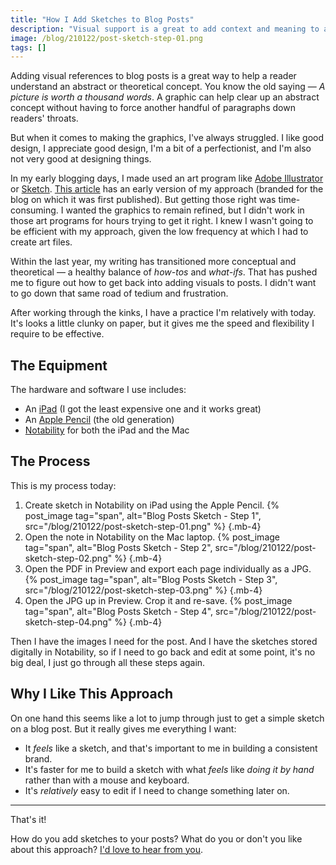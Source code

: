 ```yaml
---
title: "How I Add Sketches to Blog Posts"
description: "Visual support is a great to add context and meaning to abstract or theoretical text. This is how I sketch for blog posts today."
image: /blog/210122/post-sketch-step-01.png
tags: []
---
```


Adding visual references to blog posts is a great way to help a reader understand an abstract or theoretical concept. You know the old saying — _A picture is worth a thousand words_. A graphic can help clear up an abstract concept without having to force another handful of paragraphs down readers' throats.

But when it comes to making the graphics, I've always struggled. I like good design, I appreciate good design, I'm a bit of a perfectionist, and I'm also not very good at designing things.

In my early blogging days, I made used an art program like [Adobe Illustrator](https://www.adobe.com/products/illustrator.html) or [Sketch](https://www.sketch.com/). [This article](/blog/how-the-web-works/) has an early version of my approach (branded for the blog on which it was first published). But getting those right was time-consuming. I wanted the graphics to remain refined, but I didn't work in those art programs for hours trying to get it right. I knew I wasn't going to be efficient with my approach, given the low frequency at which I had to create art files.

Within the last year, my writing has transitioned more conceptual and theoretical — a healthy balance of _how-tos_ and _what-ifs_. That has pushed me to figure out how to get back into adding visuals to posts. I didn't want to go down that same road of tedium and frustration.

After working through the kinks, I have a practice I'm relatively with today. It's looks a little clunky on paper, but it gives me the speed and flexibility I require to be effective.

## The Equipment

The hardware and software I use includes:

- An [iPad](https://www.apple.com/ipad/) (I got the least expensive one and it works great)
- An [Apple Pencil](https://www.apple.com/apple-pencil/) (the old generation)
- [Notability](https://www.gingerlabs.com/) for both the iPad and the Mac

## The Process

This is my process today:

1. Create sketch in Notability on iPad using the Apple Pencil.
   {% post_image tag="span", alt="Blog Posts Sketch - Step 1", src="/blog/210122/post-sketch-step-01.png" %} {.mb-4}
2. Open the note in Notability on the Mac laptop.
   {% post_image tag="span", alt="Blog Posts Sketch - Step 2", src="/blog/210122/post-sketch-step-02.png" %} {.mb-4}
3. Open the PDF in Preview and export each page individually as a JPG.
   {% post_image tag="span", alt="Blog Posts Sketch - Step 3", src="/blog/210122/post-sketch-step-03.png" %} {.mb-4}
4. Open the JPG up in Preview. Crop it and re-save.
   {% post_image tag="span", alt="Blog Posts Sketch - Step 4", src="/blog/210122/post-sketch-step-04.png" %} {.mb-4}

Then I have the images I need for the post. And I have the sketches stored digitally in Notability, so if I need to go back and edit at some point, it's no big deal, I just go through all these steps again.

## Why I Like This Approach

On one hand this seems like a lot to jump through just to get a simple sketch on a blog post. But it really gives me everything I want:

- It _feels_ like a sketch, and that's important to me in building a consistent brand.
- It's faster for me to build a sketch with what _feels_ like _doing it by hand_ rather than with a mouse and keyboard.
- It's _relatively_ easy to edit if I need to change something later on.

---

That's it!

How do you add sketches to your posts? What do you or don't you like about this approach? [I'd love to hear from you](https://twitter.com/seancdavis29).
